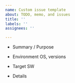 ```yaml
---
name: Custom issue template
about: TODO, memo, and issues
title: ''
labels: ''
assignees: ''

---
```


- Summary / Purpose

- Environment OS, versions

- Target SW

- Details
